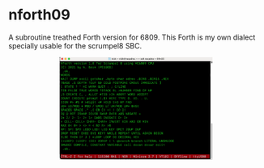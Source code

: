 # nforth09
A subroutine treathed Forth version for 6809.
This Forth is my own dialect specially usable for the scrumpel8 SBC.
<p align='center'>
<img alt='Screenshot running Forth' src=https://github.com/nbrok/nforth09/blob/main/Schermafbeelding%202021-04-26%20om%2008.23.02.png raw=true' title='Screenshot of running Forth' width='60%'>
</p>
